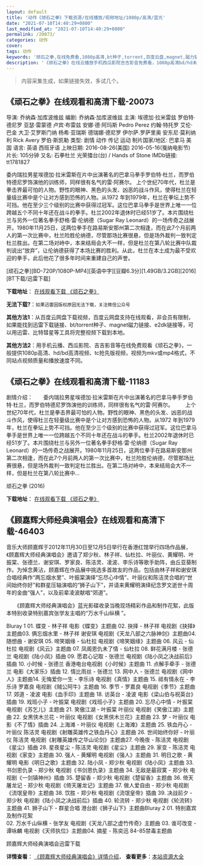```yaml
---
layout: default
title: '动作《顽石之拳》下载资源/在线播放/视频地址/1080p/高清/蓝光'
date: "2021-07-10T14:40:29+0800"
last_modified_at: "2021-07-10T14:40:29+0800"
permalink: /20073/
categories: 动作
cover:
tags: 动作
keywords: '顽石之拳,在线免费看,1080p高清,bt种子,torrent,百度云盘,magnet,磁力链,迅雷下载资源'
description: '《顽石之拳》在线云播放手机西瓜影院吉吉影音免费看，1080p高清bd/hd未删减完整版和tc抢先枪版，mkv/mp4格式，附带bt/torrent种子、magnet/磁力链、百度云盘、网盘资源迅雷下载链接'
---
```


>内容采集生成，如果链接失效，多试几个。


## 《顽石之拳》在线观看和高清下载-20073

导演: 乔纳森·加库波维兹 编剧: 乔纳森·加库波维兹 主演: 埃德加·拉米雷兹 罗伯特·德尼罗 亚瑟·雷蒙德 卢宾·布雷兹 安娜·德·阿玛斯 Pedro Perez 约翰·特托罗 艾伦·巴金 大卫·艾罗斯门纳 杨希·亚瑞斯 德瑞娜·德尼罗 伊尔萨.罗萨里奥 安东尼·莫利纳利 Rick Avery 罗伯·斯凯勒 类型: 剧情 动作 传记 运动 制片国家/地区: 巴拿马 美国 语言: 英语 西班牙语 上映日期: 2016-08-26(美国) 2016-05-16(戛纳电影节) 片长: 105分钟 又名: 石拳杜兰 光荣擂台(台) / Hands of Stone IMDb链接: tt1781827

委内瑞拉男星埃德加·拉米雷斯在片中出演著名的巴拿马拳手罗伯特·杜兰，而罗伯特德尼罗饰演他的训练师，同样很有名气的雷·阿赛尔。 上个世纪70年代，杜兰是拳击界最可怕的人物。野性的眼神、黑色的头发、凶恶的战斗作风，使得杜兰在轻量级比赛中是个让对方感到恐怖的人物。从1972 年到1979年，杜兰在拳坛上势不可挡。他在至少三个级别的比赛中获得过冠军。这位巴拿马拳手是世界上唯一一位跨越五个不同十年还在战斗的拳手。杜兰2002年退休时已经51岁了。本片围绕杜兰与另外一位著名拳手舒格·雷·伦纳德（Sugar Ray Leonard）的一场传奇之战展开。1980年11月25日，这两位拳手在路易斯安那州第二次相逢，而在此7个月前两人的第一次比赛中，杜兰险胜伦纳德，尽管那场比赛很悬，但是场外裁判一致判定杜兰胜出。在第二场对峙中，本来结局会大不一样，但是杜兰在第八轮比赛中队裁判说出“放弃”，让伦纳德获得了本场比赛的胜利。从此，杜兰在本土成为最不受欢迎的拳手，此后他花了很多年时间来重建自己的声誉。


[顽石之拳][BD-720P/1080P-MP4][英语中字][豆瓣6.3分][1.49GB/3.2GB][2016][BT下载/迅雷下载]

**下载地址**： [在线观看下载 《顽石之拳》](https://www.btdx8.com/torrent/hands_of_stone_2016.html) 


**无法下载?**：`如果迅雷因版权原因无法下载，关注微信公众号 `

**其他方法1**：从百度云网盘下载视频，百度云网盘支持在线观看，非会员有限制，如果能找到迅雷下载链接、bt/torrent种子、magnet磁力链接、e2dk链接等，可以用迅雷、比特彗星等工具将完整视频下载到本地。

**其他方法2**：用手机云播、西瓜影院、吉吉影音等在线免费观看《顽石之拳》，一般提供1080p高清、hd/bd高清视频、tc抢先版视频，视频为mkv或mp4格式，不同站点视频质量和播放速度不同。


## 《顽石之拳》在线观看和高清下载-11183

剧情介绍：　　委内瑞拉男星埃德加·拉米雷斯在片中出演著名的巴拿马拳手罗伯特·杜兰，而罗伯特德尼罗饰演他的训练师，同样很有名气的雷·阿赛尔。 　　上个世纪70年代，杜兰是拳击界最可怕的人物。野性的眼神、黑色的头发、凶恶的战斗作风，使得杜兰在轻量级比赛中是个让对方感到恐怖的人物。从1972 年到1979年，杜兰在拳坛上势不可挡。他在至少三个级别的比赛中获得过冠军。这位巴拿马拳手是世界上唯一一位跨越五个不同十年还在战斗的拳手。杜兰2002年退休时已经51岁了。本片围绕杜兰与另外一位著名拳手舒格·雷·伦纳德（Sugar Ray Leonard）的一场传奇之战展开。1980年11月25日，这两位拳手在路易斯安那州第二次相逢，而在此7个月前两人的第一次比赛中，杜兰险胜伦纳德，尽管那场比赛很悬，但是场外裁判一致判定杜兰胜出。在第二场对峙中，本来结局会大不一样，但是杜兰在第八轮比赛中...


顽石之拳 (2016)

**下载地址**： [在线观看下载 《顽石之拳》](https://www.btbtdy.me/btdy/dy7930.html) 


## 《顾嘉辉大师经典演唱会》在线观看和高清下载-46403

音乐大师顾嘉辉于2012年11月30日至12月5日举行在香港红馆举行四场作品展，《顾嘉辉大师经典演唱会》邀请了郑少秋、林子祥、仙杜拉、叶丽仪、黄耀明、叶振棠、张德兰、谢安琪、罗家良、陈洁灵、凌波、李乐诗等歌手助阵，由丘亚葵制作。为悼念黄沾，顾嘉辉在作品展中挑选多首故友的作品，包括由林子祥和谢安琪合唱经典作“两忘烟水里&rdquo;、叶振棠演绎“忘尽心中情&rdquo;、叶丽仪和陈洁灵合唱的&ldquo;世间始终你好”和群星压轴演唱的“狮子山下”，并请来黄耀明演绎纪念罗文逝世十周年的金曲“强人”，以及前辈凌波献唱&ldquo;郊道”。</p>　　《顾嘉辉大师经典演唱会》蓝光影碟收录当晚现场精彩作品和制作花絮，此版本特别收录特别嘉宾张学友主唱的“万水千山纵横 ”。</p>Bluray 1 01. 蝶变 - 林子祥 电影《蝶变》主题曲 02. 抉择 - 林子祥 电视剧《抉择》主题曲03. 俩忘烟水里 - 林子祥 谢安琪 电视剧《天龙八部之六脉神剑》主题曲04. 随想曲 - 谢安琪 05. 啼笑姻缘 - 仙杜拉 电视剧《啼笑姻缘》主题曲 06. 风云 - 仙杜拉 电视剧《风云》主题曲 07. 凤阁恩仇未了情 - 仙杜拉 08. 鲜花满月楼 - 张德兰 电视剧《陆小凤》插曲 09. 愿君心记取 - 张德兰 电视剧《陆小凤之决战前后》插曲 10. 小时候 - 张德兰 香港电台电视剧《小时候》主题曲 11. 点解手牵手 - 张德兰 电影《大家乐》插曲 12. 情比雨丝 - 张德兰 13. 网中人 - 张德兰 电视剧《网中人》主题曲14. 无悔爱你一生 - 李乐诗 电视剧《真情》主题曲 15. 祗有情永在 - 李乐诗 罗嘉良 电视剧《贼公阿牛》主题曲 16. 季节 - 罗嘉良 电视剧《季节》主题曲 17. 郊道 - 凌波 电影《血手印》主题曲 18. 访英台 - 凌波 电影《梁山伯与祝英台》插曲 19. 戏班小子 - 叶振棠 电视剧《戏班小子》主题曲 20. 忘尽心中情 - 叶振棠 电视剧《苏乞儿》主题曲 21. 笑傲江湖 - 叶振棠 叶丽仪 电视剧《笑傲江湖》主题曲 22. 女黑侠木兰花 - 叶丽仪 电视剧《女黑侠木兰花》主题曲 23. 梦 - 叶丽仪 电影《不了情》插曲 24. 上海滩 - 叶丽仪 电视剧《上海滩》主题曲 25. 铁血丹心 - 叶丽仪 陈洁灵 电视剧《射雕英雄传之铁血丹心》主题曲 26. 世间始终你好 - 叶丽仪 陈洁灵 电视剧《射雕英雄传之华山论剑》主题曲27. 今晚夜 - 陈洁灵 电视剧《星尘》插曲 28. 星夜星尘 - 陈洁灵 电视剧《星尘》主题曲 29. 家变 - 陈洁灵 电视剧《家变》主题曲 30. 强人 - 黄耀明 电视剧《强人》主题曲 31. 明日之歌 - 黄耀明 电影《明日之歌》主题曲 32. 陆小凤 - 郑少秋 电视剧《陆小凤》主题曲 33. 书剑恩仇录 - 郑少秋 电视剧《书剑恩仇录》主题曲 34. 无敌是最寂寞 - 郑少秋 电视剧《一剑镇神州》插曲 35. 楚留香 - 郑少秋 电视剧《楚留香》主题曲 36. 倚天屠龙记 - 郑少秋 电视剧《倚天屠龙记》主题曲 37. 做人爱自由 - 郑少秋 电视剧《流氓皇帝》主题曲 38. 饮胜 - 郑少秋 电视剧《流氓皇帝》插曲 39. 决战前夕 - 郑少秋 电视剧《陆小凤之决战前后》插曲 40. 轮流转 - 郑少秋 电视剧《轮流转》主题曲 41. 狮子山下 - 群星合唱 港台剧《狮子山下》主题曲Bluray 2 01. 特别嘉宾及制作花絮<br />02. 万水千山纵横 - 张学友 电视剧《天龙八部之虚竹传奇》主题曲 03. 谁可改变 - 谭咏麟 电视剧《天师执位》主题曲04. 摘星 - 陈奕迅 84-85禁毒主题曲</p>


顾嘉辉大师经典演唱会迅雷下载

**详情查看**： [《顾嘉辉大师经典演唱会》详情介绍](/movie/46403/)， **查看更多**：[本站资源大全](/movie/t/all/)

